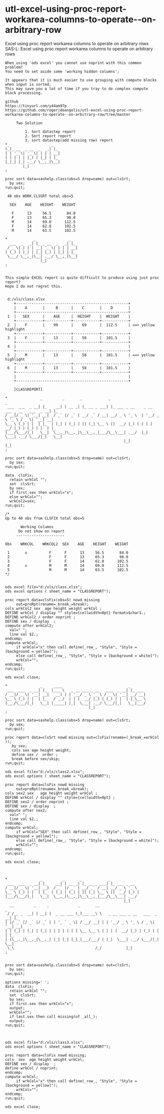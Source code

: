 # utl-excel-using-proc-report-workarea-columns-to-operate--on-arbitrary-row
Excel using proc report workarea columns to operate on arbitrary rows 
    SAS-L: Excel using proc report workarea columns to operate on arbitrary rows                                                     
                                                                                                                                     
    When using 'ods excel' you cannot use noprint with this common problem?                                                          
    You need to set aside some 'working hiddon columns';                                                                             
                                                                                                                                     
    It appears that it is much easier to use grouping with compute blocks when input is sorted.                                      
    This may save you a lot of time if you tray to do complex compute block processing.                                              
                                                                                                                                     
    github                                                                                                                           
    https://tinyurl.com/y44am97p                                                                                                     
    https://github.com/rogerjdeangelis/utl-excel-using-proc-report-workarea-columns-to-operate--on-arbitrary-row/tree/master         
                                                                                                                                     
         Two Solution                                                                                                                
                                                                                                                                     
             1. Sort datastep report                                                                                                 
             2. Sort report report                                                                                                   
             3. sort datastep(add missing row) report                                                                                
    *_                   _                                                                                                           
    (_)_ __  _ __  _   _| |_                                                                                                         
    | | '_ \| '_ \| | | | __|                                                                                                        
    | | | | | |_) | |_| | |_                                                                                                         
    |_|_| |_| .__/ \__,_|\__|                                                                                                        
            |_|                                                                                                                      
    ;                                                                                                                                
                                                                                                                                     
    proc sort data=sashelp.class(obs=5 drop=name) out=clsSrt;                                                                        
      by sex;                                                                                                                        
    run;quit;                                                                                                                        
                                                                                                                                     
     40 obs WORK.CLSSRT total obs=5                                                                                                  
                                                                                                                                     
      SEX    AGE    HEIGHT    WEIGHT                                                                                                 
                                                                                                                                     
       F      13     56.5       84.0                                                                                                 
       F      13     65.3       98.0                                                                                                 
       M      14     69.0      112.5                                                                                                 
       F      14     62.8      102.5                                                                                                 
       M      14     63.5      102.5                                                                                                 
                                                                                                                                     
    *            _               _                                                                                                   
      ___  _   _| |_ _ __  _   _| |_                                                                                                 
     / _ \| | | | __| '_ \| | | | __|                                                                                                
    | (_) | |_| | |_| |_) | |_| | |_                                                                                                 
     \___/ \__,_|\__| .__/ \__,_|\__|                                                                                                
                    |_|                                                                                                              
    ;                                                                                                                                
                                                                                                                                     
                                                                                                                                     
    This simple EXCEL report is quite difficult to produce using just proc report?                                                   
    Hope I do not regret this.                                                                                                       
                                                                                                                                     
                                                                                                                                     
     d:/xls/class.xlsx                                                                                                               
        +---------------------------------------------------+                                                                        
        |    A       |     B      |    C       |    D       |                                                                        
        +---------------------------------------------------+                                                                        
     1  |   SEX      |    AGE     |  HEIGHT    |  WEIGHT    |                                                                        
        +------------+------------+------------+------------+                                                                        
     2  |    F       |    99      |    69      |  112.5     | ==> yellow highlight                                                   
        +------------+------------+------------+------------+                                                                        
     3  |    F       |    13      |    58      |  101.5     |                                                                        
        +------------+------------+------------+------------+                                                                        
     4  |                                                   |                                                                        
        +------------+------------+------------+------------+                                                                        
     5  |    M       |    13      |    58      |  101.5     | ==> yellow highlight                                                   
        +------------+------------+------------+------------+                                                                        
     6  |    M       |    13      |    58      |  101.5     |                                                                        
        +------------+------------+------------+------------+                                                                        
        |                                                   |                                                                        
        +---------------------------------------------------+                                                                        
                                                                                                                                     
        [CLASSREPORT]                                                                                                                
                                                                                                                                     
    *               _         _       _            _                                         _                                       
     ___  ___  _ __| |_    __| | __ _| |_ __ _ ___| |_ ___ _ __    _ __ ___ _ __   ___  _ __| |_                                     
    / __|/ _ \| '__| __|  / _` |/ _` | __/ _` / __| __/ _ \ '_ \  | '__/ _ \ '_ \ / _ \| '__| __|                                    
    \__ \ (_) | |  | |_  | (_| | (_| | || (_| \__ \ ||  __/ |_) | | | |  __/ |_) | (_) | |  | |_                                     
    |___/\___/|_|   \__|  \__,_|\__,_|\__\__,_|___/\__\___| .__/  |_|  \___| .__/ \___/|_|   \__|                                    
                                                          |_|              |_|                                                       
    ;                                                                                                                                
                                                                                                                                     
    proc sort data=sashelp.class(obs=5 drop=name) out=clsSrt;                                                                        
      by sex;                                                                                                                        
    run;quit;                                                                                                                        
                                                                                                                                     
    data  clsFix;                                                                                                                    
      retain wrkCol "";                                                                                                              
      set  clsSrt;                                                                                                                   
      by sex;                                                                                                                        
      if first.sex then wrkCol="x";                                                                                                  
      else wrkCol="";                                                                                                                
      wrkCol2=sex;                                                                                                                   
    run;quit;                                                                                                                        
                                                                                                                                     
    /*                                                                                                                               
    Up to 40 obs from CLSFIX total obs=5                                                                                             
                                                                                                                                     
           Working Columns                                                                                                           
          Do not show on report                                                                                                      
         ----------------------                                                                                                      
                                                                                                                                     
    Obs    WRKCOL    WRKCOL2  SEX    AGE    HEIGHT    WEIGHT                                                                         
                                                                                                                                     
     1       x          F      F      13     56.5       84.0                                                                         
     2                  F      F      13     65.3       98.0                                                                         
     3                  F      F      14     62.8      102.5                                                                         
     4       x          M      M      14     69.0      112.5                                                                         
     5                  M      M      14     63.5      102.5                                                                         
    */                                                                                                                               
                                                                                                                                     
                                                                                                                                     
    ods excel file="d:/xls/class.xlsx";                                                                                              
    ods excel options ( sheet_name = "CLASSREPORT");                                                                                 
                                                                                                                                     
    proc report data=clsFix(obs=5) nowd missing                                                                                      
         out=preRpt(rename=_break_=break);                                                                                           
    cols wrkCol2 sex  age height weight wrkCol ;                                                                                     
    DEFINE wrkCol / display "" style={cellwidth=0pt} format=$char1.;                                                                 
    DEFINE wrkCol2 / order noprint ;                                                                                                 
    DEFINE sex / display  ;                                                                                                          
    compute after wrkCol2;                                                                                                           
      val=" ";                                                                                                                       
      line val $2.;                                                                                                                  
    endcomp;                                                                                                                         
    compute wrkCol;                                                                                                                  
         if wrkCol="x" then call define(_row_, "Style", "Style = [background = yellow]");                                            
         else call define(_row_, "Style", "Style = [background = white]");                                                           
         wrkCol="";                                                                                                                  
    endcomp;                                                                                                                         
    run;quit;                                                                                                                        
                                                                                                                                     
    ods excel close;                                                                                                                 
                                                                                                                                     
    *               _     ____                              _                                                                        
     ___  ___  _ __| |_  |___ \   _ __ ___ _ __   ___  _ __| |_ ___                                                                  
    / __|/ _ \| '__| __|   __) | | '__/ _ \ '_ \ / _ \| '__| __/ __|                                                                 
    \__ \ (_) | |  | |_   / __/  | | |  __/ |_) | (_) | |  | |_\__ \                                                                 
    |___/\___/|_|   \__| |_____| |_|  \___| .__/ \___/|_|   \__|___/                                                                 
                                          |_|                                                                                        
    ;                                                                                                                                
                                                                                                                                     
    proc sort data=sashelp.class(obs=5 drop=name) out=clsSrt;                                                                        
      by sex;                                                                                                                        
    run;quit;                                                                                                                        
                                                                                                                                     
    proc report data=clsSrt nowd missing out=clsFix(rename=(_break_=wrkCol ));                                                       
       by sex;                                                                                                                       
       cols sex age height weight;                                                                                                   
       define sex /  order ;                                                                                                         
       break before sex/skip;                                                                                                        
    run;quit;                                                                                                                        
                                                                                                                                     
    ods excel file="d:/xls/class2.xlsx";                                                                                             
    ods excel options ( sheet_name = "CLASSREPORT");                                                                                 
                                                                                                                                     
    proc report data=clsFix nowd missing                                                                                             
         out=preRpt(rename=_break_=break);                                                                                           
    cols sex2 sex   age height weight wrkCol ;                                                                                       
    DEFINE wrkCol / display "" style={cellwidth=0pt} ;                                                                               
    DEFINE sex2 / order noprint ;                                                                                                    
    DEFINE sex / display  ;                                                                                                          
    compute after sex2;                                                                                                              
      val=" ";                                                                                                                       
      line val $2.;                                                                                                                  
    endcomp;                                                                                                                         
    compute wrkCol;                                                                                                                  
         if wrkCol="SEX" then call define(_row_, "Style", "Style = [background = yellow]");                                          
         else call define(_row_, "Style", "Style = [background = white]");                                                           
         wrkCol="";                                                                                                                  
    endcomp;                                                                                                                         
    run;quit;                                                                                                                        
                                                                                                                                     
    ods excel close;                                                                                                                 
                                                                                                                                     
                                                                                                                                     
                                                                                                                                     
    *               _         _       _            _                                            
     ___  ___  _ __| |_    __| | __ _| |_ __ _ ___| |_ ___ _ __                                 
    / __|/ _ \| '__| __|  / _` |/ _` | __/ _` / __| __/ _ \ '_ \                                
    \__ \ (_) | |  | |_  | (_| | (_| | || (_| \__ \ ||  __/ |_) |                               
    |___/\___/|_|   \__|  \__,_|\__,_|\__\__,_|___/\__\___| .__/                                
                                                          |_|                                   
      __         _     _             _       __                              _                  
     / /__ _  __| | __| |  _ __ ___ (_)___ __\ \   _ __ ___ _ __   ___  _ __| |_                
    | |/ _` |/ _` |/ _` | | '_ ` _ \| / __/ __| | | '__/ _ \ '_ \ / _ \| '__| __|               
    | | (_| | (_| | (_| | | | | | | | \__ \__ \ | | | |  __/ |_) | (_) | |  | |_                
    | |\__,_|\__,_|\__,_| |_| |_| |_|_|___/___/ | |_|  \___| .__/ \___/|_|   \__|               
     \_\                                     /_/           |_|                                  
    ;                                                                                           
                                                                                                
                                                                                                
    proc sort data=sashelp.class(obs=5 drop=name) out=clsSrt;                                   
      by sex;                                                                                   
    run;quit;                                                                                   
                                                                                                
    options missing=' ';                                                                        
    data  clsFix;                                                                               
      retain wrkCol "";                                                                         
      set  clsSrt;                                                                              
      by sex;                                                                                   
      if first.sex then wrkCol="x";                                                             
      output;                                                                                   
      wrkCol="";                                                                                
      if last.sex then call missing(of _all_);                                                  
      output;                                                                                   
    run;quit;                                                                                   
                                                                                                
                                                                                                
                                                                                                
    ods excel file="d:/xls/class3.xlsx";                                                        
    ods excel options ( sheet_name = "CLASSREPORT");                                            
                                                                                                
    proc report data=clsFix nowd missing;                                                       
    cols  sex  age height weight wrkCol;                                                        
    DEFINE sex / display  ;                                                                     
    define wrkCol / noprint;                                                                    
    endcomp;                                                                                    
    compute wrkCol;                                                                             
         if wrkCol="x" then call define(_row_, "Style", "Style = [background = yellow]");       
         wrkCol="";                                                                             
    endcomp;                                                                                    
    run;quit;                                                                                   
                                                                                                
    ods excel close;                                                                            
                                                                                                
                                                                                                
                                                                                                
                                                                                                                                     
